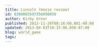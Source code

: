 ```yaml
---
title: Lincoln (movie review)
id: 8300065597356098658
author: Kirby Urner
published: 2012-11-20T00:16:00.001-08:00
updated: 2013-04-03T10:15:06.698-07:00
blog: world_game
tags: 
---
```


